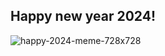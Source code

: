 Happy new year 2024!
-----
![happy-2024-meme-728x728](https://github.com/thndev05/lucky-money/assets/138297165/24124f80-29d6-41a7-a5b8-8f47c4a49c19)
